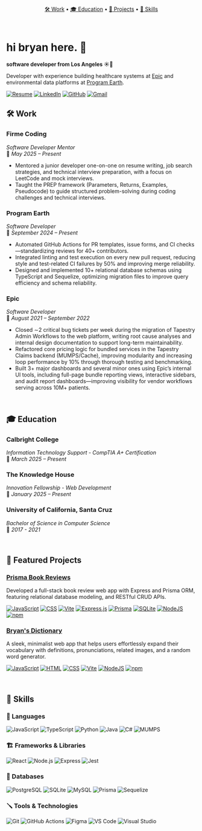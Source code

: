 <p align="center">
  <a href="#-work">🛠 Work</a> •
  <a href="#-education">🎓 Education</a> •
  <a href="#-featured-projects">🚀 Projects</a> •
  <a href="#-skills">🧰 Skills</a>
</p>

<br/>

# hi bryan here. 🦉

**software developer from Los Angeles ☀️🌴**

Developer with experience building healthcare systems at [Epic](https://www.epic.com/) and environmental data platforms at [Program Earth](https://programearth.org/).

[![Resume](https://img.shields.io/badge/-Resume-white?style=for-the-badge&logo=read-the-docs)](https://github.com/blopez024/blopez024/blob/main/resume.pdf)
[![LinkedIn](https://custom-icon-badges.demolab.com/badge/LinkedIn-0A66C2?style=for-the-badge&logo=linkedin-white&logoColor=fff)](https://www.linkedin.com/in/blopez24/)
[![GitHub](https://img.shields.io/badge/GitHub-%23121011.svg?style=for-the-badge&logo=github&logoColor=white)](https://github.com/blopez024/)
[![Gmail](https://img.shields.io/badge/Gmail-D14836?style=for-the-badge&logo=gmail&logoColor=white)](mailto:bmlopez024+github@gmail.com)

## 🛠 Work

### **Firme Coding**

_Software Developer Mentor_  
📅 _May 2025 – Present_

- Mentored a junior developer one-on-one on resume writing, job search strategies, and technical interview preparation, with a focus on LeetCode and mock interviews.
- Taught the PREP framework (Parameters, Returns, Examples, Pseudocode) to guide structured problem-solving during coding challenges and technical interviews.

### **Program Earth**

_Software Developer_  
📅 _September 2024 – Present_

- Automated GitHub Actions for PR templates, issue forms, and CI checks—standardizing reviews for 40+
  contributors.
- Integrated linting and test execution on every new pull request, reducing style and test-related CI failures by 50%
  and improving merge reliability.
- Designed and implemented 10+ relational database schemas using TypeScript and Sequelize, optimizing migration
  files to improve query efficiency and schema reliability.

### **Epic**

_Software Developer_  
📅 _August 2021 – September 2022_

- Closed ∼2 critical bug tickets per week during the migration of Tapestry Admin Workflows to the web platform,
  writing root cause analyses and internal design documentation to support long-term maintainability.
- Refactored core pricing logic for bundled services in the Tapestry Claims backend (MUMPS/Cache), improving
  modularity and increasing loop performance by 10% through thorough testing and benchmarking.
- Built 3+ major dashboards and several minor ones using Epic’s internal UI tools, including full-page bundle
  reporting views, interactive sidebars, and audit report dashboards—improving visibility for vendor workflows
  serving across 10M+ patients.

<br/>

## 🎓 Education

### **Calbright College**

_Information Technology Support - CompTIA A+ Certification_  
📅 _March 2025 – Present_

### **The Knowledge House**

_Innovation Fellowship - Web Development_  
📅 _January 2025 – Present_

### **University of California, Santa Cruz**

_Bachelor of Science in Computer Science_  
📅 _2017 - 2021_

<br/>

## 🚀 Featured Projects

### [**Prisma Book Reviews**](https://github.com/blopez024/Prisma-Book-Reviews)

Developed a full-stack book review web app with Express and Prisma ORM, featuring relational database modeling, and RESTful CRUD APIs.

[![JavaScript](https://img.shields.io/badge/JavaScript-F7DF1E?style=for-the-badge&logo=javascript&logoColor=000)](#)
[![CSS](https://img.shields.io/badge/CSS-639?style=for-the-badge&logo=css&logoColor=fff)](#)
[![Vite](https://img.shields.io/badge/Vite-646CFF?style=for-the-badge&logo=vite&logoColor=fff)](#)
[![Express.js](https://img.shields.io/badge/Express.js-%23404d59.svg?style=for-the-badge&logo=express&logoColor=%2361DAFB)](#)
[![Prisma](https://img.shields.io/badge/Prisma-2D3748?style=for-the-badge&logo=prisma&logoColor=white)](#)
[![SQLite](https://img.shields.io/badge/SQLite-%2307405e.svg?style=for-the-badge&logo=sqlite&logoColor=white)](#)
[![NodeJS](https://img.shields.io/badge/Node.js-6DA55F?style=for-the-badge&logo=node.js&logoColor=white)](#)
[![npm](https://img.shields.io/badge/npm-CB3837?style=for-the-badge&logo=npm&logoColor=fff)](#)

### [**Bryan's Dictionary**](https://github.com/blopez024/Bryans-Dictionary)

A sleek, minimalist web app that helps users effortlessly expand their vocabulary with definitions, pronunciations, related images, and a random word generator.

[![JavaScript](https://img.shields.io/badge/JavaScript-F7DF1E?style=for-the-badge&logo=javascript&logoColor=000)](#)
[![HTML](https://img.shields.io/badge/HTML-%23E34F26.svg?style=for-the-badge&logo=html5&logoColor=white)](#)
[![CSS](https://img.shields.io/badge/CSS-639?style=for-the-badge&logo=css&logoColor=fff)](#)
[![Vite](https://img.shields.io/badge/Vite-646CFF?style=for-the-badge&logo=vite&logoColor=fff)](#)
[![NodeJS](https://img.shields.io/badge/Node.js-6DA55F?style=for-the-badge&logo=node.js&logoColor=white)](#)
[![npm](https://img.shields.io/badge/npm-CB3837?style=for-the-badge&logo=npm&logoColor=fff)](#)

<br>

## 🧰 Skills

### 📜 Languages

![JavaScript](https://img.shields.io/badge/JavaScript-F7DF1E?style=for-the-badge&logo=javascript&logoColor=black)
![TypeScript](https://img.shields.io/badge/TypeScript-3178C6?style=for-the-badge&logo=typescript&logoColor=white)
![Python](https://img.shields.io/badge/Python-3776AB?style=for-the-badge&logo=python&logoColor=white)
![Java](https://img.shields.io/badge/Java-%23ED8B00.svg?style=for-the-badge&logo=openjdk&logoColor=white)
![C#](https://custom-icon-badges.demolab.com/badge/C%23-%23239120.svg?style=for-the-badge&logo=cshrp&logoColor=white)
![MUMPS](https://img.shields.io/badge/MUMPS-gray?style=for-the-badge)

### 🏗️ Frameworks & Libraries

![React](https://img.shields.io/badge/React-20232A?style=for-the-badge&logo=react&logoColor=61DAFB)
![Node.js](https://img.shields.io/badge/Node.js-339933?style=for-the-badge&logo=node.js&logoColor=white)
![Express](https://img.shields.io/badge/Express.js-000000?style=for-the-badge&logo=express&logoColor=white)
![Jest](https://img.shields.io/badge/Jest-C21325?style=for-the-badge&logo=jest&logoColor=white)

### 💾 Databases

![PostgreSQL](https://img.shields.io/badge/PostgreSQL-4169E1?style=for-the-badge&logo=postgresql&logoColor=white)
![SQLite](https://img.shields.io/badge/SQLite-003B57?style=for-the-badge&logo=sqlite&logoColor=white)
![MySQL](https://img.shields.io/badge/MySQL-4479A1?style=for-the-badge&logo=mysql&logoColor=white)
![Prisma](https://img.shields.io/badge/Prisma-2D3748?style=for-the-badge&logo=prisma&logoColor=white)
![Sequelize](https://img.shields.io/badge/Sequelize-52B0E7?style=for-the-badge&logo=sequelize&logoColor=fff)

### 🪛 Tools & Technologies

![Git](https://img.shields.io/badge/Git-F05032?style=for-the-badge&logo=git&logoColor=fff)
![GitHub Actions](https://img.shields.io/badge/GitHub_Actions-2088FF?style=for-the-badge&logo=githubactions&logoColor=white)
![Figma](https://img.shields.io/badge/Figma-F24E1E?style=for-the-badge&logo=figma&logoColor=white)
![VS Code](https://custom-icon-badges.demolab.com/badge/VS%20Code-0078d7.svg?style=for-the-badge&logo=vsc&logoColor=white)
![Visual Studio](https://custom-icon-badges.demolab.com/badge/Visual%20Studio-5C2D91.svg?style=for-the-badge&logo=visualstudio&logoColor=white)
